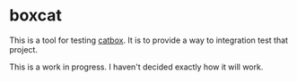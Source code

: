 # boxcat
This is a tool for testing [catbox](https://github.com/horgh/catbox). It is
to provide a way to integration test that project.

This is a work in progress. I haven't decided exactly how it will work.
